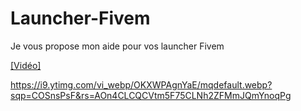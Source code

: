 # Launcher-Fivem
Je vous propose mon aide pour vos launcher Fivem

[[Vidéo]](https://www.youtube.com/watch?v=OKXWPAgnYaE)

https://i9.ytimg.com/vi_webp/OKXWPAgnYaE/mqdefault.webp?sqp=COSnsPsF&rs=AOn4CLCQCVtm5F75CLNh2ZFMmJQmYnoqPg
